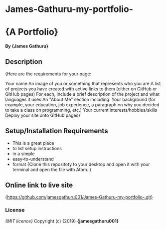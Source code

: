 # James-Gathuru-my-portfolio-
# {A Portfolio}
#### By **{James Gathuru}**
## Description
{Here are the requirements for your page:

Your name
An image of you or something that represents who you are
A list of projects you have created with active links to them (either on GitHub or GitHub pages)
For each, include a brief description of the project and what languages it uses
An "About Me" section including:
Your background (for example, your education, job experience, a paragraph on why you decided to take a class on programming, etc.)
Your current interests/hobbies/skills
Deploy your site onto GitHub pages}
## Setup/Installation Requirements
* This is a great place
* to list setup instructions
* in a simple
* easy-to-understand
* format
{Clone this repositoty to your desktop and open it with your terminal and open the file with Atom. }
## Online link to live site
{https://github.com/jamesgathuru001/James-Gathuru-my-portfolio-.git}
### License
*{MIT licence}*
Copyright (c) {2019} **{jamesgathuru001}**
  
